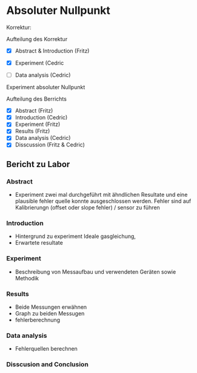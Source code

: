 # Absoluter Nullpunkt
Korrektur:

Aufteilung des Korrektur
- [x] Abstract & Introduction (Fritz)
- [x] Experiment (Cedric
- [ ] Data analysis (Cedric)



Experiment absoluter Nullpunkt

Aufteilung des Berrichts
- [x] Abstract (Fritz)
- [x] Introduction (Cedric)
- [x] Experiment (Fritz)
- [x] Results  (Fritz)
- [x] Data analysis (Cedric)
- [x] Disscussion (Fritz & Cedric)

## Bericht zu Labor
### Abstract
- Experiment zwei mal durchgeführt mit ähndlichen Resultate und eine plausible fehler quelle konnte ausgeschlossen werden. Fehler sind auf Kalibrierungn (offset oder slope fehler) / sensor zu führen 

### Introduction
- Hintergrund zu experiment Ideale gasgleichung, 
- Erwartete resultate

### Experiment
- Beschreibung von Messaufbau und verwendeten Geräten sowie Methodik

### Results
- Beide Messungen erwähnen
- Graph zu beiden Messugen
- fehlerberechnung

### Data analysis
- Fehlerquellen berechnen

### Disscusion and Conclusion



